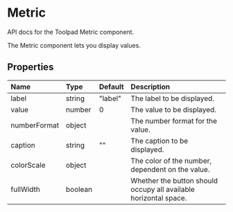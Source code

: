 <!-- This file has been auto-generated using `yarn docs:build:api`. -->

# Metric

<p class="description">API docs for the Toolpad Metric component.</p>

The Metric component lets you display values.

## Properties

| Name                                        | Type                                   | Default                                   | Description                                                      |
| :------------------------------------------ | :------------------------------------- | :---------------------------------------- | :--------------------------------------------------------------- |
| <span class="prop-name">label</span>        | <span class="prop-type">string</span>  | <span class="prop-default">"label"</span> | The label to be displayed.                                       |
| <span class="prop-name">value</span>        | <span class="prop-type">number</span>  | <span class="prop-default">0</span>       | The value to be displayed.                                       |
| <span class="prop-name">numberFormat</span> | <span class="prop-type">object</span>  |                                           | The number format for the value.                                 |
| <span class="prop-name">caption</span>      | <span class="prop-type">string</span>  | <span class="prop-default">""</span>      | The caption to be displayed.                                     |
| <span class="prop-name">colorScale</span>   | <span class="prop-type">object</span>  |                                           | The color of the number, dependent on the value.                 |
| <span class="prop-name">fullWidth</span>    | <span class="prop-type">boolean</span> |                                           | Whether the button should occupy all available horizontal space. |
